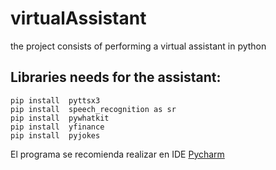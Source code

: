 # virtualAssistant
the project consists of performing a virtual assistant in python
## Libraries needs for the assistant:
```
pip install  pyttsx3
pip install  speech_recognition as sr
pip install  pywhatkit
pip install  yfinance
pip install  pyjokes
```
El programa se recomienda realizar en IDE [Pycharm](https://www.jetbrains.com/pycharm/)
